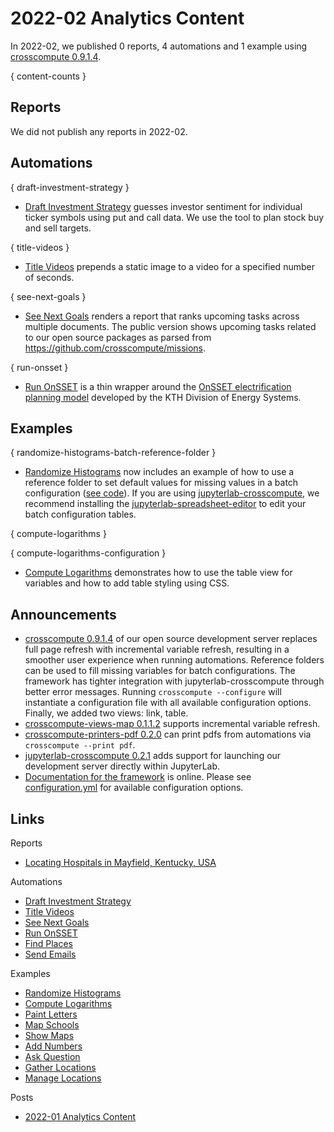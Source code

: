 # 2022-02 Analytics Content

In 2022-02, we published 0 reports, 4 automations and 1 example using [crosscompute 0.9.1.4](https://pypi.org/project/crosscompute).

{ content-counts }

## Reports

We did not publish any reports in 2022-02.

## Automations

{ draft-investment-strategy }

- [Draft Investment Strategy](https://crosscompute.net/a/draft-investment-strategy) guesses investor sentiment for individual ticker symbols using put and call data. We use the tool to plan stock buy and sell targets.

{ title-videos }

- [Title Videos](https://crosscompute.net/a/title-videos) prepends a static image to a video for a specified number of seconds.

{ see-next-goals }

- [See Next Goals](https://crosscompute.net/a/see-next-goals) renders a report that ranks upcoming tasks across multiple documents. The public version shows upcoming tasks related to our open source packages as parsed from <https://github.com/crosscompute/missions>.

{ run-onsset }

- [Run OnSSET](https://crosscompute.net/a/run-onsset) is a thin wrapper around the [OnSSET electrification planning model](https://github.com/OnSSET/onsset) developed by the KTH Division of Energy Systems.

## Examples

{ randomize-histograms-batch-reference-folder }

- [Randomize Histograms](https://crosscompute.net/a/randomize-histograms) now includes an example of how to use a reference folder to set default values for missing values in a batch configuration ([see code](https://github.com/crosscompute/crosscompute-examples/blob/5173cb74d3e9c970dccc612dba1677ad074e9e49/reports/randomize-histograms/automate.yml#L73)). If you are using [jupyterlab-crosscompute](https://pypi.org/project/jupyterlab-crosscompute), we recommend installing the [jupyterlab-spreadsheet-editor](https://github.com/jupyterlab-contrib/jupyterlab-spreadsheet-editor) to edit your batch configuration tables.

{ compute-logarithms }

{ compute-logarithms-configuration }

- [Compute Logarithms](https://crosscompute.net/a/compute-logarithms) demonstrates how to use the table view for variables and how to add table styling using CSS.

## Announcements

- [crosscompute 0.9.1.4](https://pypi.org/project/crosscompute) of our open source development server replaces full page refresh with incremental variable refresh, resulting in a smoother user experience when running automations. Reference folders can be used to fill missing variables for batch configurations. The framework has tighter integration with jupyterlab-crosscompute through better error messages. Running `crosscompute --configure` will instantiate a configuration file with all available configuration options. Finally, we added two views: link, table.
- [crosscompute-views-map 0.1.1.2](https://pypi.org/project/crosscompute-views-map) supports incremental variable refresh.
- [crosscompute-printers-pdf 0.2.0](https://pypi.org/project/crosscompute-printers-pdf) can print pdfs from automations via `crosscompute --print pdf`.
- [jupyterlab-crosscompute 0.2.1](https://pypi.org/project/jupyterlab-crosscompute) adds support for launching our development server directly within JupyterLab.
- [Documentation for the framework](https://docs.crosscompute.com) is online. Please see [configuration.yml](https://github.com/crosscompute/crosscompute/blob/develop/crosscompute/templates/configuration.yml) for available configuration options.

## Links

Reports

- [Locating Hospitals in Mayfield, Kentucky, USA](https://crosscompute.net/a/locating-hospitals-in-mayfield-kentucky-usa)

Automations

- [Draft Investment Strategy](https://crosscompute.net/a/draft-investment-strategy)
- [Title Videos](https://crosscompute.net/a/title-videos)
- [See Next Goals](https://crosscompute.net/a/see-next-goals)
- [Run OnSSET](https://crosscompute.net/a/run-onsset)
- [Find Places](https://crosscompute.net/a/find-places)
- [Send Emails](https://crosscompute.net/a/send-emails)

Examples

- [Randomize Histograms](https://crosscompute.net/a/randomize-histograms)
- [Compute Logarithms](https://crosscompute.net/a/compute-logarithms)
- [Paint Letters](https://crosscompute.net/a/paint-letters)
- [Map Schools](https://crosscompute.net/a/map-schools)
- [Show Maps](https://crosscompute.net/a/show-maps)
- [Add Numbers](https://crosscompute.net/a/add-numbers)
- [Ask Question](https://crosscompute.net/a/ask-question)
- [Gather Locations](https://crosscompute.net/a/gather-locations)
- [Manage Locations](https://crosscompute.net/a/manage-locations)

Posts

- [2022-01 Analytics Content](https://crosscompute.net/a/2022-01-analytics-content)

